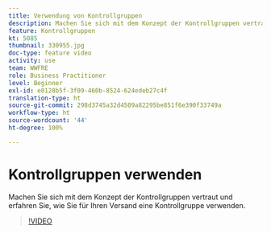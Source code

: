 ```yaml
---
title: Verwendung von Kontrollgruppen
description: Machen Sie sich mit dem Konzept der Kontrollgruppen vertraut und erfahren Sie, wie Sie für Ihren Versand eine Kontrollgruppe verwenden.
feature: Kontrollgruppen
kt: 5085
thumbnail: 330955.jpg
doc-type: feature video
activity: use
team: WWFRE
role: Business Practitioner
level: Beginner
exl-id: e0128b5f-3f09-460b-8524-624edeb27c4f
translation-type: ht
source-git-commit: 298d3745a32d4509a82295be851f6e390f33749a
workflow-type: ht
source-wordcount: '44'
ht-degree: 100%

---
```


# Kontrollgruppen verwenden

Machen Sie sich mit dem Konzept der Kontrollgruppen vertraut und erfahren Sie, wie Sie für Ihren Versand eine Kontrollgruppe verwenden.

>[!VIDEO](https://video.tv.adobe.com/v/330955?quality=12)
